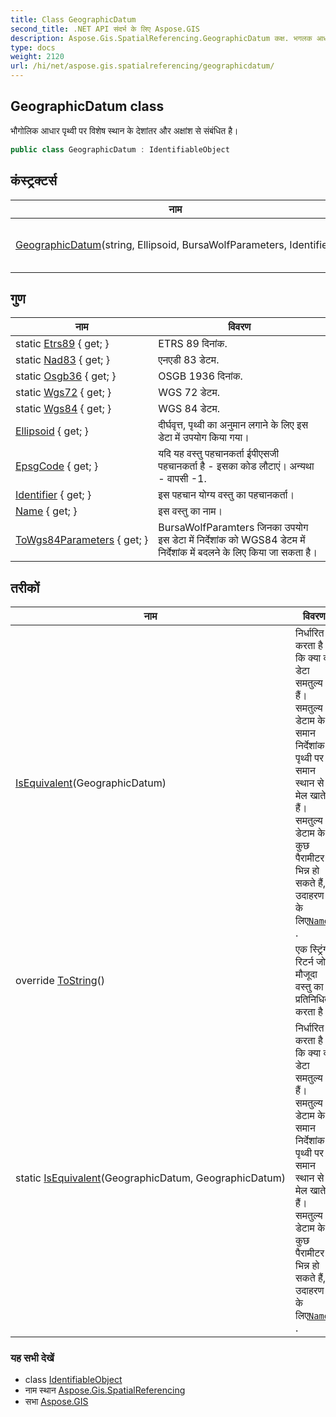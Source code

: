 ```yaml
---
title: Class GeographicDatum
second_title: .NET API संदर्भ के लिए Aspose.GIS
description: Aspose.Gis.SpatialReferencing.GeographicDatum कक्ष. भगलक आधर पृथ्व पर वशेष स्थन के देशंतर और अक्षंश से संबंधत है
type: docs
weight: 2120
url: /hi/net/aspose.gis.spatialreferencing/geographicdatum/
---
```

## GeographicDatum class

भौगोलिक आधार पृथ्वी पर विशेष स्थान के देशांतर और अक्षांश से संबंधित है।

```csharp
public class GeographicDatum : IdentifiableObject
```

## कंस्ट्रक्टर्स

| नाम | विवरण |
| --- | --- |
| [GeographicDatum](geographicdatum/)(string, Ellipsoid, BursaWolfParameters, Identifier) | नया उदाहरण बनाता है। |

## गुण

| नाम | विवरण |
| --- | --- |
| static [Etrs89](../../aspose.gis.spatialreferencing/geographicdatum/etrs89/) { get; } | ETRS 89 दिनांक. |
| static [Nad83](../../aspose.gis.spatialreferencing/geographicdatum/nad83/) { get; } | एनएडी 83 डेटम. |
| static [Osgb36](../../aspose.gis.spatialreferencing/geographicdatum/osgb36/) { get; } | OSGB 1936 दिनांक. |
| static [Wgs72](../../aspose.gis.spatialreferencing/geographicdatum/wgs72/) { get; } | WGS 72 डेटम. |
| static [Wgs84](../../aspose.gis.spatialreferencing/geographicdatum/wgs84/) { get; } | WGS 84 डेटम. |
| [Ellipsoid](../../aspose.gis.spatialreferencing/geographicdatum/ellipsoid/) { get; } | दीर्घवृत्त, पृथ्वी का अनुमान लगाने के लिए इस डेटा में उपयोग किया गया। |
| [EpsgCode](../../aspose.gis.spatialreferencing/identifiableobject/epsgcode/) { get; } | यदि यह वस्तु पहचानकर्ता ईपीएसजी पहचानकर्ता है - इसका कोड लौटाएं। अन्यथा - वापसी -1. |
| [Identifier](../../aspose.gis.spatialreferencing/identifiableobject/identifier/) { get; } | इस पहचान योग्य वस्तु का पहचानकर्ता। |
| [Name](../../aspose.gis.spatialreferencing/identifiableobject/name/) { get; } | इस वस्तु का नाम। |
| [ToWgs84Parameters](../../aspose.gis.spatialreferencing/geographicdatum/towgs84parameters/) { get; } | BursaWolfParamters जिनका उपयोग इस डेटा में निर्देशांक को WGS84 डेटम में निर्देशांक में बदलने के लिए किया जा सकता है। |

## तरीकों

| नाम | विवरण |
| --- | --- |
| [IsEquivalent](../../aspose.gis.spatialreferencing/geographicdatum/isequivalent/)(GeographicDatum) | निर्धारित करता है कि क्या दो डेटा समतुल्य हैं। समतुल्य डेटाम के समान निर्देशांक पृथ्वी पर समान स्थान से मेल खाते हैं। समतुल्य डेटाम के कुछ पैरामीटर भिन्न हो सकते हैं, उदाहरण के लिए[`Name`](../identifiableobject/name/) . |
| override [ToString](../../aspose.gis.spatialreferencing/identifiableobject/tostring/)() | एक स्ट्रिंग रिटर्न जो मौजूदा वस्तु का प्रतिनिधित्व करता है। |
| static [IsEquivalent](../../aspose.gis.spatialreferencing/geographicdatum/isequivalent/)(GeographicDatum, GeographicDatum) | निर्धारित करता है कि क्या दो डेटा समतुल्य हैं। समतुल्य डेटाम के समान निर्देशांक पृथ्वी पर समान स्थान से मेल खाते हैं। समतुल्य डेटाम के कुछ पैरामीटर भिन्न हो सकते हैं, उदाहरण के लिए[`Name`](../identifiableobject/name/) . |

### यह सभी देखें

* class [IdentifiableObject](../identifiableobject/)
* नाम स्थान [Aspose.Gis.SpatialReferencing](../../aspose.gis.spatialreferencing/)
* सभा [Aspose.GIS](../../)


